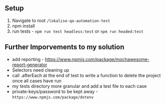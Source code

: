
## Setup
1. Navigate to root `/lokalise-qa-automation-test`
2. npm install
3. run tests - `npm run test headless:test` or `npm run headed:test`


## Further Imporvements to my solution
- add reporting - https://www.npmjs.com/package/mochawesome-report-generator
- Selectors need cleaning up
- call .afterEach at the end of test to write a function to delete the project once all cases have run
- my tests directory more granular and add a test file to each case
- private-keys/password to be kept away - `https://www.npmjs.com/package/dotenv`